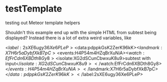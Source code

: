 testTemplate
============

testing out Meteor template helpers

Shouldn't this example end up with the simple HTML from subtest being displayed? Instead there is a lot of extra weird variables, like 

<$label:2sXE6ugy36Xe6PLeP><$data:pdppkGsK2ZerK96kK><$landmark:X7H6r5aDybfXkB7pC><$events:H4P54m4HZqBrXuNiA><$watch:EfFrCdn6XBDth8Gy8><$isolate:XG2dSCunCbwxuK8u9>subtest with input</$isolate:XG2dSCunCbwxuK8u9></$watch:EfFrCdn6XBDth8Gy8></$events:H4P54m4HZqBrXuNiA></$landmark:X7H6r5aDybfXkB7pC></$data:pdppkGsK2ZerK96kK></$label:2sXE6ugy36Xe6PLeP>
